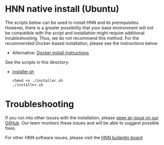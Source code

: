 # HNN native install (Ubuntu)

The scripts below can be used to install HNN and its prerequisites. However, there is a greater possibility that your base environment will not be compatible with the script and installation might require additional troubleshooting. Thus, we do not recommend this method. For the recommended Docker-based installation, please see the instructions below.
  - Alternative: [Docker install instructions](README.md)

See the scripts in this directory:
* [installer.sh](installer.sh)
  ```
  chmod +x ./installer.sh
  ./installer.sh
  ```

# Troubleshooting

If you run into other issues with the installation, please [open an issue on our GitHub](https://github.com/jonescompneurolab/hnn/issues). Our team monitors these issues and will be able to suggest possible fixes.

For other HNN software issues, please visit the [HNN bullentin board](https://www.neuron.yale.edu/phpBB/viewforum.php?f=46)